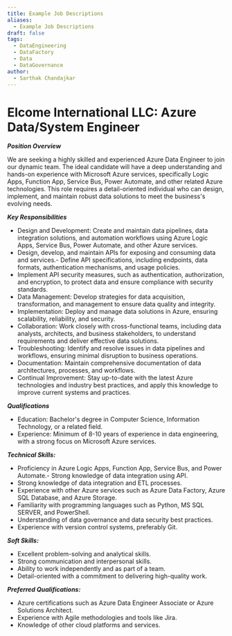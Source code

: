 ```yaml
---
title: Example Job Descriptions
aliases:
  - Example Job Descriptions
draft: false
tags:
  - DataEngineering
  - DataFactory
  - Data
  - DataGovernance
author:
  - Sarthak Chandajkar
---
```

# Elcome International LLC: Azure Data/System Engineer

_**Position Overview**_

We are seeking a highly skilled and experienced Azure Data Engineer to join our dynamic team. The ideal candidate will have a deep understanding and hands-on experience with Microsoft Azure services, specifically Logic Apps, Function App, Service Bus, Power Automate, and other related Azure technologies. This role requires a detail-oriented individual who can design, implement, and maintain robust data solutions to meet the business's evolving needs.

_**Key Responsibilities**_

- Design and Development: Create and maintain data pipelines, data integration solutions, and automation workflows using Azure Logic Apps, Service Bus, Power Automate, and other Azure services.
- Design, develop, and maintain APIs for exposing and consuming data and services.- Define API specifications, including endpoints, data formats, authentication mechanisms, and usage policies.
- Implement API security measures, such as authentication, authorization, and encryption, to protect data and ensure compliance with security standards.
- Data Management: Develop strategies for data acquisition, transformation, and management to ensure data quality and integrity.
- Implementation: Deploy and manage data solutions in Azure, ensuring scalability, reliability, and security.
- Collaboration: Work closely with cross-functional teams, including data analysts, architects, and business stakeholders, to understand requirements and deliver effective data solutions.
- Troubleshooting: Identify and resolve issues in data pipelines and workflows, ensuring minimal disruption to business operations.
- Documentation: Maintain comprehensive documentation of data architectures, processes, and workflows.
- Continual Improvement: Stay up-to-date with the latest Azure technologies and industry best practices, and apply this knowledge to improve current systems and practices.

_**Qualifications**_

- Education: Bachelor's degree in Computer Science, Information Technology, or a related field.
- Experience: Minimum of 8-10 years of experience in data engineering, with a strong focus on Microsoft Azure services.


_**Technical Skills:**_

- Proficiency in Azure Logic Apps, Function App, Service Bus, and Power Automate.- Strong knowledge of data integration using API.
- Strong knowledge of data integration and ETL processes.
- Experience with other Azure services such as Azure Data Factory, Azure SQL Database, and Azure Storage.
- Familiarity with programming languages such as Python, MS SQL SERVER, and PowerShell.
- Understanding of data governance and data security best practices.
- Experience with version control systems, preferably Git.

_**Soft Skills:**_

- Excellent problem-solving and analytical skills.
- Strong communication and interpersonal skills.
- Ability to work independently and as part of a team.
- Detail-oriented with a commitment to delivering high-quality work.

_**Preferred Qualifications:**_

- Azure certifications such as Azure Data Engineer Associate or Azure Solutions Architect.
- Experience with Agile methodologies and tools like Jira.
- Knowledge of other cloud platforms and services.